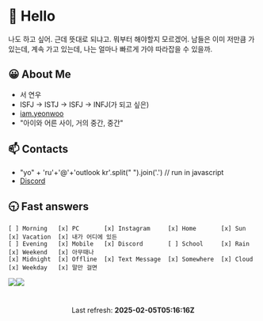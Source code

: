 # 👋 Hello
나도 하고 싶어. 근데 뜻대로 되냐고. 뭐부터 해야할지 모르겠어. 남들은 이미 저만큼 가있는데, 계속 가고 있는데, 나는 얼마나 빠르게 가야 따라잡을 수 있을까.
## 😀 About Me
- 서 연우
- ISFJ -> ISTJ -> ISFJ -> INFJ(가 되고 싶은)
- <a href="https://iam.yeonw.me">iam.yeonwoo</a>
- "아이와 어른 사이, 거의 중간, 중간"

## 📫 Contacts
<ul>
  <li>
    "yo" + 'ru'+'@'+'outlook kr'.split(" ").join('.') // run in javascript
  </li>
  <li>
    <a href="http://discord.yeonw.me/">Discord</a>
  </li>
</ul>

## 🕤 Fast answers
```
[ ] Morning   [x] PC       [x] Instagram     [x] Home       [x] Sun    [x] Vacation  [x] 내가 어디에 있든
[ ] Evening   [x] Mobile   [x] Discord       [ ] School     [x] Rain   [x] Weekend   [x] 아무때나
[x] Midnight  [x] Offline  [x] Text Message  [x] Somewhere  [x] Cloud  [x] Weekday   [x] 말만 걸면
```

<div style="display: flex;">
  <img src="https://github-readme-stats.vercel.app/api?username=Yoruroong&count_private=true&show_icons=true&theme=vue" />
  <img src="https://github-readme-stats.vercel.app/api/top-langs/?username=Yoruroong&layout=compact&theme=vue&count_private=true" />
</div>

# 
<p align="center">
  Last refresh: 
  <b>2025-02-05T05:16:16Z</b>
</p>

